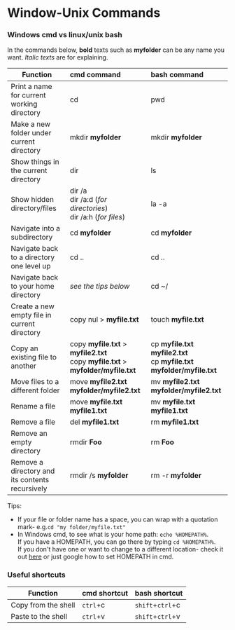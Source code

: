 # Window-Unix Commands
### Windows cmd vs linux/unix bash    

In the commands below, **bold** texts such as **myfolder** can be any name you want. *Italic texts* are for explaining.   

| Function       | cmd command           | bash command  |
| ------------- |:-------------| :-----|
|Print a name for current working directory|cd| pwd|
|Make a new folder under current directory    | mkdir **myfolder** | mkdir **myfolder** |
| Show things in the current directory      | dir     |   ls  |
| Show hidden directory/files | dir /a </br> dir /a:d  (*for directories*)</br> dir /a:h  (*for files*)     |    la -a |
|Navigate into a subdirectory| cd **myfolder** | cd **myfolder** |
|Navigate back to a directory one level up| cd ..| cd ..|
|Navigate back to your home directory| *see the tips below* | cd ~/ |
|Create a new empty file in current directory|copy nul > **myfile.txt**|touch **myfile.txt**|
|Copy an existing file to another|copy **myfile.txt** > **myfile2.txt** </br> copy **myfile.txt** > **myfolder/myfile.txt** |cp **myfile.txt**  **myfile2.txt** </br> cp **myfile.txt**  **myfolder/myfile.txt** |
|Move files to a different folder| move **myfile2.txt** **myfolder/myfile2.txt** |mv **myfile2.txt** **myfolder/myfile2.txt** |
|Rename a file| move **myfile.txt** **myfile1.txt**| mv **myfile.txt** **myfile1.txt**|
|Remove a file| del **myfile1.txt**|rm **myfile1.txt**|
|Remove an empty directory| rmdir **Foo**|rm **Foo**|
|Remove a directory and its contents recursively|rmdir /s **myfolder**|rm -r **myfolder**|


Tips:  
- If your file or folder name has a space, you can wrap with a quotation mark- e.g.`cd "my folder/myfile.txt"`
- In Windows cmd, to see what is your home path: `echo %HOMEPATH%`.     
If you have a HOMEPATH, you can go there by typing `cd %HOMEPATH%`.    
If you don't have one or want to change to a different location- check it out [here](http://stackoverflow.com/questions/11928078/permanently-change-environment-variables-in-windows) or just google how to set HOMEPATH in cmd.

### Useful shortcuts
| Function       | cmd shortcut           | bash shortcut  |
| ------------- |:-------------| :-----|
|Copy from the shell|`ctrl`+c| `shift`+`ctrl`+c|
|Paste to the shell|`ctrl`+v| `shift`+`ctrl`+v|
